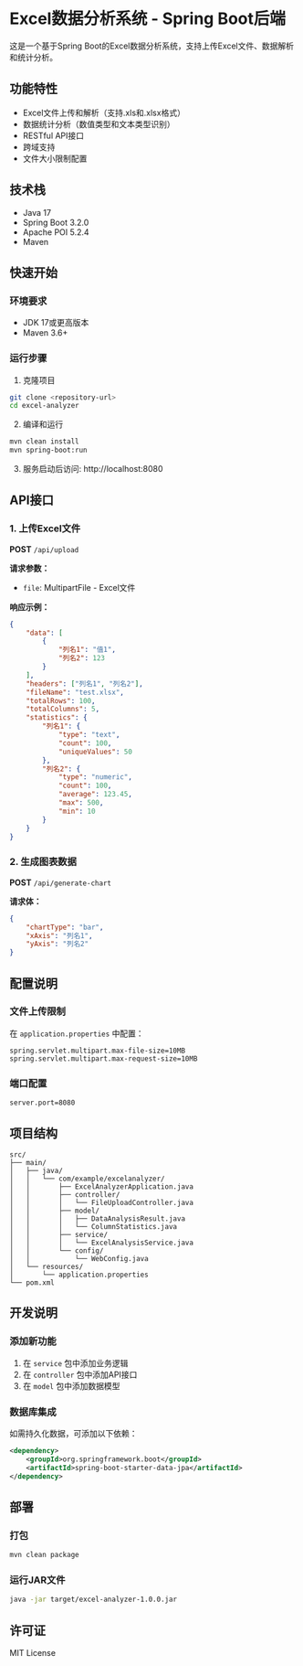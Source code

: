 
# Excel数据分析系统 - Spring Boot后端

这是一个基于Spring Boot的Excel数据分析系统，支持上传Excel文件、数据解析和统计分析。

## 功能特性

- Excel文件上传和解析（支持.xls和.xlsx格式）
- 数据统计分析（数值类型和文本类型识别）
- RESTful API接口
- 跨域支持
- 文件大小限制配置

## 技术栈

- Java 17
- Spring Boot 3.2.0
- Apache POI 5.2.4
- Maven

## 快速开始

### 环境要求

- JDK 17或更高版本
- Maven 3.6+

### 运行步骤

1. 克隆项目
```bash
git clone <repository-url>
cd excel-analyzer
```

2. 编译和运行
```bash
mvn clean install
mvn spring-boot:run
```

3. 服务启动后访问: http://localhost:8080

## API接口

### 1. 上传Excel文件

**POST** `/api/upload`

**请求参数：**
- `file`: MultipartFile - Excel文件

**响应示例：**
```json
{
    "data": [
        {
            "列名1": "值1",
            "列名2": 123
        }
    ],
    "headers": ["列名1", "列名2"],
    "fileName": "test.xlsx",
    "totalRows": 100,
    "totalColumns": 5,
    "statistics": {
        "列名1": {
            "type": "text",
            "count": 100,
            "uniqueValues": 50
        },
        "列名2": {
            "type": "numeric",
            "count": 100,
            "average": 123.45,
            "max": 500,
            "min": 10
        }
    }
}
```

### 2. 生成图表数据

**POST** `/api/generate-chart`

**请求体：**
```json
{
    "chartType": "bar",
    "xAxis": "列名1",
    "yAxis": "列名2"
}
```

## 配置说明

### 文件上传限制
在 `application.properties` 中配置：
```properties
spring.servlet.multipart.max-file-size=10MB
spring.servlet.multipart.max-request-size=10MB
```

### 端口配置
```properties
server.port=8080
```

## 项目结构

```
src/
├── main/
│   ├── java/
│   │   └── com/example/excelanalyzer/
│   │       ├── ExcelAnalyzerApplication.java
│   │       ├── controller/
│   │       │   └── FileUploadController.java
│   │       ├── model/
│   │       │   ├── DataAnalysisResult.java
│   │       │   └── ColumnStatistics.java
│   │       ├── service/
│   │       │   └── ExcelAnalysisService.java
│   │       └── config/
│   │           └── WebConfig.java
│   └── resources/
│       └── application.properties
└── pom.xml
```

## 开发说明

### 添加新功能
1. 在 `service` 包中添加业务逻辑
2. 在 `controller` 包中添加API接口
3. 在 `model` 包中添加数据模型

### 数据库集成
如需持久化数据，可添加以下依赖：
```xml
<dependency>
    <groupId>org.springframework.boot</groupId>
    <artifactId>spring-boot-starter-data-jpa</artifactId>
</dependency>
```

## 部署

### 打包
```bash
mvn clean package
```

### 运行JAR文件
```bash
java -jar target/excel-analyzer-1.0.0.jar
```

## 许可证

MIT License

